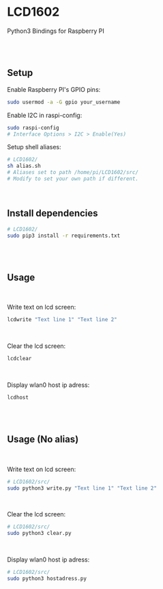 # LCD1602
Python3 Bindings for Raspberry PI

<br/><br/>

## Setup
Enable Raspberry PI's GPIO pins:
```sh
sudo usermod -a -G gpio your_username
```
Enable I2C in raspi-config:

```sh
sudo raspi-config
# Interface Options > I2C > Enable(Yes)
```

Setup shell aliases: <br/>
```sh
# LCD1602/
sh alias.sh
# Aliases set to path /home/pi/LCD1602/src/
# Modify to set your own path if different.
```



<br/>

## Install dependencies

```sh
# LCD1602/
sudo pip3 install -r requirements.txt
```

<br/><br/>

## Usage

<br/>

Write text on lcd screen:

```sh
lcdwrite "Text line 1" "Text line 2"
```

<br/>

Clear the lcd screen:

```sh
lcdclear
```

<br/>

Display wlan0 host ip adress:
```sh
lcdhost
```

<br/><br/>

## Usage (No alias)

<br/>

Write text on lcd screen:

```sh
# LCD1602/src/
sudo python3 write.py "Text line 1" "Text line 2"
```

<br/>

Clear the lcd screen:

```sh
# LCD1602/src/
sudo python3 clear.py
```

<br/>

Display wlan0 host ip adress:
```sh
# LCD1602/src/
sudo python3 hostadress.py
```

<br/><br/>
